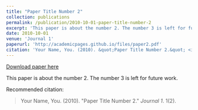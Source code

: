 ```yaml
---
title: "Paper Title Number 2"
collection: publications
permalink: /publication/2010-10-01-paper-title-number-2
excerpt: 'This paper is about the number 2. The number 3 is left for future work.'
date: 2010-10-01
venue: 'Journal 1'
paperurl: 'http://academicpages.github.io/files/paper2.pdf'
citation: 'Your Name, You. (2010). &quot;Paper Title Number 2.&quot; <i>Journal 1</i>. 1(2).'
---
```


<a href='http://academicpages.github.io/files/paper2.pdf'>Download paper here</a>

This paper is about the number 2. The number 3 is left for future work.

Recommended citation: 

>Your Name, You. (2010). "Paper Title Number 2." <i>Journal 1</i>. 1(2).
